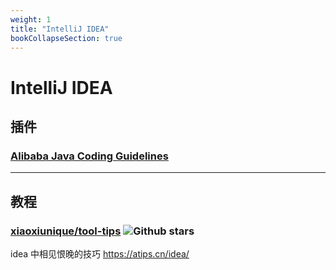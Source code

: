 ```yaml
---
weight: 1
title: "IntelliJ IDEA"
bookCollapseSection: true
---
```


# IntelliJ IDEA

## 插件

### [Alibaba Java Coding Guidelines](https://github.com/alibaba/p3c/tree/master/idea-plugin)

---

## 教程

### [xiaoxiunique/tool-tips](https://github.com/xiaoxiunique/tool-tips) ![Github stars](https://img.shields.io/github/stars/xiaoxiunique/tool-tips.svg)

idea 中相见恨晚的技巧
https://atips.cn/idea/
